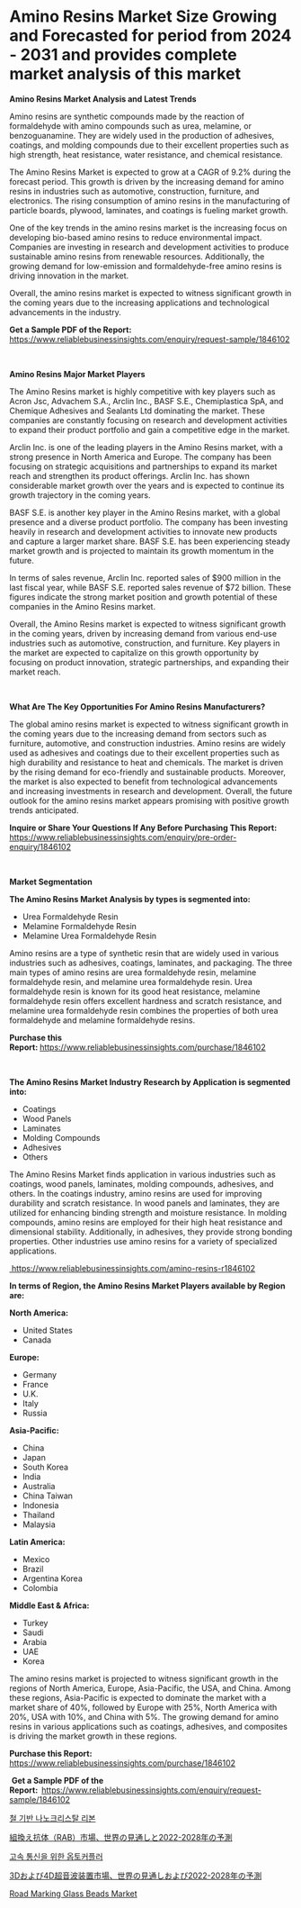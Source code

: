 <p><h1>Amino Resins Market Size Growing and Forecasted for period from 2024 - 2031 and provides complete market analysis of this market</h1></p><p><strong>Amino Resins Market Analysis and Latest Trends</strong></p>
<p><p>Amino resins are synthetic compounds made by the reaction of formaldehyde with amino compounds such as urea, melamine, or benzoguanamine. They are widely used in the production of adhesives, coatings, and molding compounds due to their excellent properties such as high strength, heat resistance, water resistance, and chemical resistance.</p><p>The Amino Resins Market is expected to grow at a CAGR of 9.2% during the forecast period. This growth is driven by the increasing demand for amino resins in industries such as automotive, construction, furniture, and electronics. The rising consumption of amino resins in the manufacturing of particle boards, plywood, laminates, and coatings is fueling market growth.</p><p>One of the key trends in the amino resins market is the increasing focus on developing bio-based amino resins to reduce environmental impact. Companies are investing in research and development activities to produce sustainable amino resins from renewable resources. Additionally, the growing demand for low-emission and formaldehyde-free amino resins is driving innovation in the market.</p><p>Overall, the amino resins market is expected to witness significant growth in the coming years due to the increasing applications and technological advancements in the industry.</p></p>
<p><strong>Get a Sample PDF of the Report:&nbsp;</strong> <a href="https://www.reliablebusinessinsights.com/enquiry/request-sample/1846102">https://www.reliablebusinessinsights.com/enquiry/request-sample/1846102</a></p>
<p>&nbsp;</p>
<p><strong>Amino Resins Major Market Players</strong></p>
<p><p>The Amino Resins market is highly competitive with key players such as Acron Jsc, Advachem S.A., Arclin Inc., BASF S.E., Chemiplastica SpA, and Chemique Adhesives and Sealants Ltd dominating the market. These companies are constantly focusing on research and development activities to expand their product portfolio and gain a competitive edge in the market.</p><p>Arclin Inc. is one of the leading players in the Amino Resins market, with a strong presence in North America and Europe. The company has been focusing on strategic acquisitions and partnerships to expand its market reach and strengthen its product offerings. Arclin Inc. has shown considerable market growth over the years and is expected to continue its growth trajectory in the coming years.</p><p>BASF S.E. is another key player in the Amino Resins market, with a global presence and a diverse product portfolio. The company has been investing heavily in research and development activities to innovate new products and capture a larger market share. BASF S.E. has been experiencing steady market growth and is projected to maintain its growth momentum in the future.</p><p>In terms of sales revenue, Arclin Inc. reported sales of $900 million in the last fiscal year, while BASF S.E. reported sales revenue of $72 billion. These figures indicate the strong market position and growth potential of these companies in the Amino Resins market.</p><p>Overall, the Amino Resins market is expected to witness significant growth in the coming years, driven by increasing demand from various end-use industries such as automotive, construction, and furniture. Key players in the market are expected to capitalize on this growth opportunity by focusing on product innovation, strategic partnerships, and expanding their market reach.</p></p>
<p>&nbsp;</p>
<p><strong>What Are The Key Opportunities For Amino Resins Manufacturers?</strong></p>
<p><p>The global amino resins market is expected to witness significant growth in the coming years due to the increasing demand from sectors such as furniture, automotive, and construction industries. Amino resins are widely used as adhesives and coatings due to their excellent properties such as high durability and resistance to heat and chemicals. The market is driven by the rising demand for eco-friendly and sustainable products. Moreover, the market is also expected to benefit from technological advancements and increasing investments in research and development. Overall, the future outlook for the amino resins market appears promising with positive growth trends anticipated.</p></p>
<p><strong>Inquire or Share Your Questions If Any Before Purchasing This Report:</strong> <a href="https://www.reliablebusinessinsights.com/enquiry/pre-order-enquiry/1846102">https://www.reliablebusinessinsights.com/enquiry/pre-order-enquiry/1846102</a></p>
<p>&nbsp;</p>
<p><strong>Market Segmentation</strong></p>
<p><strong>The Amino Resins Market Analysis by types is segmented into:</strong></p>
<p><ul><li>Urea Formaldehyde Resin</li><li>Melamine Formaldehyde Resin</li><li>Melamine Urea Formaldehyde Resin</li></ul></p>
<p><p>Amino resins are a type of synthetic resin that are widely used in various industries such as adhesives, coatings, laminates, and packaging. The three main types of amino resins are urea formaldehyde resin, melamine formaldehyde resin, and melamine urea formaldehyde resin. Urea formaldehyde resin is known for its good heat resistance, melamine formaldehyde resin offers excellent hardness and scratch resistance, and melamine urea formaldehyde resin combines the properties of both urea formaldehyde and melamine formaldehyde resins.</p></p>
<p><strong>Purchase this Report:&nbsp;</strong><a href="https://www.reliablebusinessinsights.com/purchase/1846102">https://www.reliablebusinessinsights.com/purchase/1846102</a></p>
<p>&nbsp;</p>
<p><strong>The Amino Resins Market Industry Research by Application is segmented into:</strong></p>
<p><ul><li>Coatings</li><li>Wood Panels</li><li>Laminates</li><li>Molding Compounds</li><li>Adhesives</li><li>Others</li></ul></p>
<p><p>The Amino Resins Market finds application in various industries such as coatings, wood panels, laminates, molding compounds, adhesives, and others. In the coatings industry, amino resins are used for improving durability and scratch resistance. In wood panels and laminates, they are utilized for enhancing binding strength and moisture resistance. In molding compounds, amino resins are employed for their high heat resistance and dimensional stability. Additionally, in adhesives, they provide strong bonding properties. Other industries use amino resins for a variety of specialized applications.</p></p>
<p><a href="https://www.reliablebusinessinsights.com/amino-resins-r1846102">&nbsp;https://www.reliablebusinessinsights.com/amino-resins-r1846102</a></p>
<p><strong>In terms of Region, the Amino Resins Market Players available by Region are:</strong></p>
<p>
    <p> <strong> North America: </strong>
        <ul>
            <li>United States</li>
            <li>Canada</li>
        </ul>
        </p> 
    <p> <strong> Europe: </strong>
        <ul>
            <li>Germany</li>
            <li>France</li>
            <li>U.K.</li>
            <li>Italy</li>
            <li>Russia</li>
        </ul>
        </p> 
    <p> <strong> Asia-Pacific: </strong>
        <ul>
            <li>China</li>
            <li>Japan</li>
            <li>South Korea</li>
            <li>India</li>
            <li>Australia</li>
            <li>China Taiwan</li>
            <li>Indonesia</li>
            <li>Thailand</li>
            <li>Malaysia</li>
        </ul>
        </p> 
    <p> <strong> Latin America: </strong>
        <ul>
            <li>Mexico</li>
            <li>Brazil</li>
            <li>Argentina Korea</li>
            <li>Colombia</li>
        </ul>
        </p> 
    <p> <strong> Middle East & Africa: </strong>
        <ul>
            <li>Turkey</li>
            <li>Saudi</li>
            <li>Arabia</li>
            <li>UAE</li>
            <li>Korea</li>
        </ul>
    </p>
    </p>
<p><p>The amino resins market is projected to witness significant growth in the regions of North America, Europe, Asia-Pacific, the USA, and China. Among these regions, Asia-Pacific is expected to dominate the market with a market share of 40%, followed by Europe with 25%, North America with 20%, USA with 10%, and China with 5%. The growing demand for amino resins in various applications such as coatings, adhesives, and composites is driving the market growth in these regions.</p></p>
<p><strong>Purchase this Report: </strong><a href="https://www.reliablebusinessinsights.com/purchase/1846102">https://www.reliablebusinessinsights.com/purchase/1846102</a></p>
<p>&nbsp;<strong>Get a Sample PDF of the Report:&nbsp;&nbsp;</strong><a href="https://www.reliablebusinessinsights.com/enquiry/request-sample/1846102">https://www.reliablebusinessinsights.com/enquiry/request-sample/1846102</a></p>
<p><strong></strong></p>
<p><p><a href="https://medium.com/@lewis1lillian/2024%EB%85%84%EB%B6%80%ED%84%B0-2031%EB%85%84%EA%B9%8C%EC%A7%80%EC%9D%98-%EC%B2%A0-%EA%B8%B0%EB%B0%98-%EB%82%98%EB%85%B8-%EA%B2%B0%EC%A0%95-%EB%A6%AC%EB%B3%B8-%EC%8B%9C%EC%9E%A5-%EC%A0%90%EC%9C%A0%EC%9C%A8%EA%B3%BC-%EA%B2%BD%EC%9F%81-%ED%92%8D%EA%B2%BD%EC%97%90-%EB%8C%80%ED%95%9C-%ED%86%B5%EC%B0%B0%EB%A0%A5-b95a90d1866a">철 기반 나노크리스탈 리본</a></p><p><a href="https://medium.com/@rebekaanderson14/%E5%86%8D%E7%B5%84%E5%90%88%E3%81%9B%E6%8A%97%E4%BD%93-rabs-%E5%B8%82%E5%A0%B4-%E4%B8%96%E7%95%8C%E5%85%A8%E4%BD%93%E3%81%AE%E8%A6%8B%E9%80%9A%E3%81%97%E3%81%A82022%E5%B9%B4%E3%81%8B%E3%82%892028%E5%B9%B4%E3%81%AE%E4%BA%88%E6%B8%AC%E5%B8%82%E5%A0%B4%E8%A6%8F%E6%A8%A1%E3%81%A8%E3%82%B7%E3%82%A7%E3%82%A2%E5%88%86%E6%9E%90-%E6%88%90%E9%95%B7%E3%83%88%E3%83%AC%E3%83%B3%E3%83%89%E3%81%A82024%E5%B9%B4%E3%81%8B%E3%82%892031%E5%B9%B4%E3%81%AE%E4%BA%88%E6%B8%AC-542a2fa02c2c">組換え抗体（RAB）市場、世界の見通しと2022-2028年の予測</a></p><p><a href="https://medium.com/@lewis1lillian/%EA%B3%A0%EC%86%8D-%ED%86%B5%EC%8B%A0-%EC%82%B0%EC%97%85%EC%9D%84-%EC%9C%84%ED%95%9C-%EC%98%B5%ED%86%A0%EC%BB%A4%ED%94%8C%EB%9F%AC-%EB%B6%84%EC%84%9D-%EB%B3%B4%EA%B3%A0%EC%84%9C-%EC%9D%91%EC%9A%A9-%EB%B6%84%EC%95%BC-%EC%A7%80%EC%97%AD-%EA%B2%BD%EC%9F%81-%EC%A0%84%EB%9E%B5%EB%B3%84-%EC%8B%9C%EC%9E%A5-%EA%B7%9C%EB%AA%A8-%EC%A0%90%EC%9C%A0%EC%9C%A8-%ED%8A%B8%EB%A0%8C%EB%93%9C-2024-2031-18092e7f9acc">고속 통신을 위한 옵토커플러</a></p><p><a href="https://medium.com/@rebekaanderson14/%E3%82%B0%E3%83%AD%E3%83%BC%E3%83%90%E3%83%AB3d-4d%E8%B6%85%E9%9F%B3%E6%B3%A2%E3%83%9E%E3%82%B7%E3%83%B3%E5%B8%82%E5%A0%B4-2022%E5%B9%B4%E3%81%8B%E3%82%892028%E5%B9%B4%E3%81%BE%E3%81%A7%E3%81%AE%E3%82%B0%E3%83%AD%E3%83%BC%E3%83%90%E3%83%AB%E5%B1%95%E6%9C%9B%E3%81%A8%E4%BA%88%E6%B8%AC-2024%E5%B9%B4%E3%81%8B%E3%82%892031%E5%B9%B4%E3%81%BE%E3%81%A7%E3%81%AE%E5%B8%82%E5%A0%B4%E6%A9%9F%E4%BC%9A%E3%81%A8%E4%BA%88%E6%B8%AC-284de2c9edaa">3Dおよび4D超音波装置市場、世界の見通しおよび2022-2028年の予測</a></p><p><a href="https://github.com/vimar16th/Market-Research-Report-List-5/blob/main/road-marking-glass-beads-market.md">Road Marking Glass Beads Market</a></p></p>